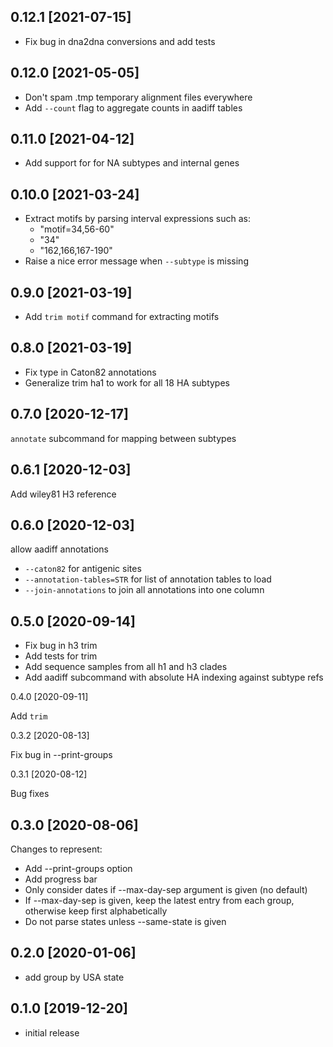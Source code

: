 0.12.1 [2021-07-15]
-------------------

 * Fix bug in dna2dna conversions and add tests

0.12.0 [2021-05-05]
-------------------

 * Don't spam .tmp temporary alignment files everywhere
 * Add `--count` flag to aggregate counts in aadiff tables

0.11.0 [2021-04-12]
-------------------

 * Add support for for NA subtypes and internal genes 


0.10.0 [2021-03-24]
-------------------

 * Extract motifs by parsing interval expressions such as:
   - "motif=34,56-60"
   - "34"
   - "162,166,167-190"
 * Raise a nice error message when `--subtype` is missing 

0.9.0 [2021-03-19]
------------------

 * Add `trim motif` command for extracting motifs

0.8.0 [2021-03-19]
------------------

 * Fix type in Caton82 annotations
 * Generalize trim ha1 to work for all 18 HA subtypes 

0.7.0 [2020-12-17]
------------------

`annotate` subcommand for mapping between subtypes

0.6.1 [2020-12-03]
------------------

Add wiley81 H3 reference

0.6.0 [2020-12-03]
------------------

allow aadiff annotations 

   - `--caton82` for antigenic sites
   - `--annotation-tables=STR` for list of annotation tables to load
   - `--join-annotations` to join all annotations into one column

0.5.0 [2020-09-14]
------------------

 * Fix bug in h3 trim
 * Add tests for trim
 * Add sequence samples from all h1 and h3 clades
 * Add aadiff subcommand with absolute HA indexing against subtype refs

0.4.0 [2020-09-11]

Add `trim`

0.3.2 [2020-08-13]

Fix bug in --print-groups

0.3.1 [2020-08-12]

Bug fixes

0.3.0 [2020-08-06]
------------------

Changes to represent:
 * Add --print-groups option
 * Add progress bar
 * Only consider dates if --max-day-sep argument is given (no default)
 * If --max-day-sep is given, keep the latest entry from each group, otherwise
   keep first alphabetically
 * Do not parse states unless --same-state is given 

0.2.0 [2020-01-06]
------------------

 * add group by USA state

0.1.0 [2019-12-20]
------------------

 * initial release
